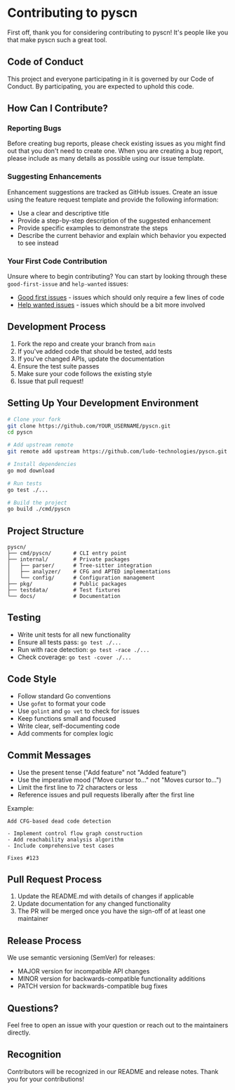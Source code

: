 # Contributing to pyscn

First off, thank you for considering contributing to pyscn! It's people like you that make pyscn such a great tool.

## Code of Conduct

This project and everyone participating in it is governed by our Code of Conduct. By participating, you are expected to uphold this code.

## How Can I Contribute?

### Reporting Bugs

Before creating bug reports, please check existing issues as you might find out that you don't need to create one. When you are creating a bug report, please include as many details as possible using our issue template.

### Suggesting Enhancements

Enhancement suggestions are tracked as GitHub issues. Create an issue using the feature request template and provide the following information:

- Use a clear and descriptive title
- Provide a step-by-step description of the suggested enhancement
- Provide specific examples to demonstrate the steps
- Describe the current behavior and explain which behavior you expected to see instead

### Your First Code Contribution

Unsure where to begin contributing? You can start by looking through these `good-first-issue` and `help-wanted` issues:

- [Good first issues](https://github.com/ludo-technologies/pyscn/labels/good%20first%20issue) - issues which should only require a few lines of code
- [Help wanted issues](https://github.com/ludo-technologies/pyscn/labels/help%20wanted) - issues which should be a bit more involved

## Development Process

1. Fork the repo and create your branch from `main`
2. If you've added code that should be tested, add tests
3. If you've changed APIs, update the documentation
4. Ensure the test suite passes
5. Make sure your code follows the existing style
6. Issue that pull request!

## Setting Up Your Development Environment

```bash
# Clone your fork
git clone https://github.com/YOUR_USERNAME/pyscn.git
cd pyscn

# Add upstream remote
git remote add upstream https://github.com/ludo-technologies/pyscn.git

# Install dependencies
go mod download

# Run tests
go test ./...

# Build the project
go build ./cmd/pyscn
```

## Project Structure

```
pyscn/
├── cmd/pyscn/       # CLI entry point
├── internal/        # Private packages
│   ├── parser/      # Tree-sitter integration
│   ├── analyzer/    # CFG and APTED implementations
│   └── config/      # Configuration management
├── pkg/             # Public packages
├── testdata/        # Test fixtures
└── docs/            # Documentation
```

## Testing

- Write unit tests for all new functionality
- Ensure all tests pass: `go test ./...`
- Run with race detection: `go test -race ./...`
- Check coverage: `go test -cover ./...`

## Code Style

- Follow standard Go conventions
- Use `gofmt` to format your code
- Use `golint` and `go vet` to check for issues
- Keep functions small and focused
- Write clear, self-documenting code
- Add comments for complex logic

## Commit Messages

- Use the present tense ("Add feature" not "Added feature")
- Use the imperative mood ("Move cursor to..." not "Moves cursor to...")
- Limit the first line to 72 characters or less
- Reference issues and pull requests liberally after the first line

Example:
```
Add CFG-based dead code detection

- Implement control flow graph construction
- Add reachability analysis algorithm
- Include comprehensive test cases

Fixes #123
```

## Pull Request Process

1. Update the README.md with details of changes if applicable
2. Update documentation for any changed functionality
3. The PR will be merged once you have the sign-off of at least one maintainer

## Release Process

We use semantic versioning (SemVer) for releases:
- MAJOR version for incompatible API changes
- MINOR version for backwards-compatible functionality additions
- PATCH version for backwards-compatible bug fixes

## Questions?

Feel free to open an issue with your question or reach out to the maintainers directly.

## Recognition

Contributors will be recognized in our README and release notes. Thank you for your contributions!
